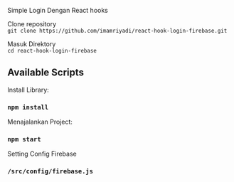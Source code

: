 
Simple Login Dengan React hooks

Clone repository <br>
`git clone https://github.com/imamriyadi/react-hook-login-firebase.git`<br>

Masuk Direktory <br>
`cd react-hook-login-firebase`

## Available Scripts

Install Library:

### `npm install`

Menajalankan Project:

### `npm start`

Setting Config Firebase 

### `/src/config/firebase.js`
